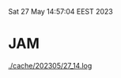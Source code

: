 Sat 27 May 14:57:04 EEST 2023
# JAM
<a href='./cache/202305/27_14.log'>./cache/202305/27_14.log</a>

